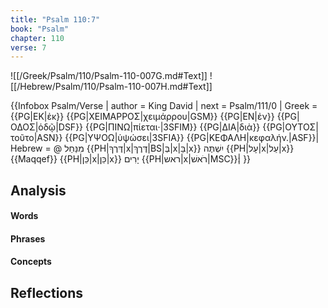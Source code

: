 ```yaml
---
title: "Psalm 110:7"
book: "Psalm"
chapter: 110
verse: 7
---
```

![[/Greek/Psalm/110/Psalm-110-007G.md#Text]]
![[/Hebrew/Psalm/110/Psalm-110-007H.md#Text]]

{{Infobox Psalm/Verse |
  author = King David |
  next = Psalm/111/0 |
  Greek = {{PG|ΕΚ|ἐκ}} {{PG|ΧΕΙΜΑΡΡΟΣ|χειμάρρου|GSM}} {{PG|ΕΝ|ἐν}} {{PG|ΟΔΟΣ|ὁδῷ|DSF}} {{PG|ΠΙΝΩ|πίεται·|3SFIM}} {{PG|ΔΙΑ|διὰ}} {{PG|ΟΥΤΟΣ|τοῦτο|ASN}} {{PG|ΥΨΟΩ|ὑψώσει|3SFIA}} {{PG|ΚΕΦΑΛΗ|κεφαλήν.|ASF}}|
  Hebrew = @
מִנַּחַל
{{PH|דֶּרֶךְ|x|דֶּרֶךְ|BS|בְּ|x|בַּ|x}}
יִשְׁתֶּה
{{PH|עָל|x|עַל|x}}
{{Maqqef}}
{{PH|כֵּן|x|כֵּן|x}}
יָרִים
{{PH|ראש|x|רֹאשׁ|MSC}}׃|
}}

## Analysis

#### Words

#### Phrases

#### Concepts

## Reflections
